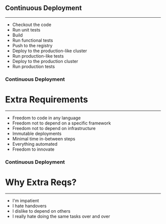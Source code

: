 ## Continuous Deployment

---

* Checkout the code <!-- .element: class="fragment" -->
* Run unit tests <!-- .element: class="fragment" -->
* Build <!-- .element: class="fragment" -->
* Run functional tests <!-- .element: class="fragment" -->
* Push to the registry <!-- .element: class="fragment" -->
* Deploy to the production-like cluster <!-- .element: class="fragment" -->
* Run <!-- .element: class="fragment" --> production-like tests
* Deploy to the production cluster <!-- .element: class="fragment" -->
* Run production tests <!-- .element: class="fragment" -->


### Continuous Deployment

# Extra Requirements

---

* Freedom to code in any language <!-- .element: class="fragment" -->
* Freedom not to depend on a specific framework <!-- .element: class="fragment" -->
* Freedom not to depend on infrastructure <!-- .element: class="fragment" -->
* Immutable deployments <!-- .element: class="fragment" -->
* Minimal time in-between steps <!-- .element: class="fragment" -->
* Everything automated <!-- .element: class="fragment" -->
* Freedom to innovate <!-- .element: class="fragment" -->


### Continuous Deployment

# Why Extra Reqs?

---

* I'm impatient <!-- .element: class="fragment" -->
* I hate handovers <!-- .element: class="fragment" -->
* I dislike to depend on others <!-- .element: class="fragment" -->
* I really hate doing the same tasks over and over <!-- .element: class="fragment" -->
